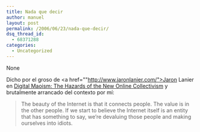 ```yaml
---
title: Nada que decir
author: manuel
layout: post
permalink: /2006/06/23/nada-que-decir/
dsq_thread_id:
  - 68371288
categories:
  - Uncategorized
---
```

None <!--more-->

Dicho por el groso de <a href=""http://www.jaronlanier.com/">Jaron Lanier</a> en [Digital Maoism: The Hazards of the New Online Collectivism][1] y brutalmente arrancado del contexto por mí:

> The beauty of the Internet is that it connects people. The value is in the other people. If we start to believe the Internet itself is an entity that has something to say, we&#8217;re devaluing those people and making ourselves into idiots.

 [1]: http://www.edge.org/documents/archive/edge183.html
